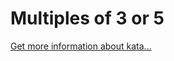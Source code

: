Multiples of 3 or 5
=
[Get more information about kata...](https://www.codewars.com//kata//kata/514b92a657cdc65150000006)